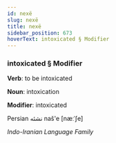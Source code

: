 ```yaml
---
id: nexë
slug: nexë
title: nexë
sidebar_position: 673
hoverText: intoxicated § Modifier
---
```


### intoxicated § Modifier

**Verb**: to be intoxicated

**Noun**: intoxication

**Modifier**: intoxicated

Persian نشئه naš'e [næːˈʃe]

*Indo-Iranian Language Family*